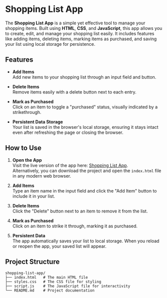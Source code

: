 # Shopping List App

The **Shopping List App** is a simple yet effective tool to manage your shopping items. Built using **HTML**, **CSS**, and **JavaScript**, this app allows you to create, edit, and manage your shopping list easily. It includes features like adding items, deleting items, marking items as purchased, and saving your list using local storage for persistence.

## Features

- **Add Items**  
  Add new items to your shopping list through an input field and button.

- **Delete Items**  
  Remove items easily with a delete button next to each entry.

- **Mark as Purchased**  
  Click on an item to toggle a "purchased" status, visually indicated by a strikethrough.

- **Persistent Data Storage**  
  Your list is saved in the browser's local storage, ensuring it stays intact even after refreshing the page or closing the browser.

## How to Use

1. **Open the App**  
   Visit the live version of the app here: [Shopping List App](https://ashar797.github.io/ShoppingList-App/).  
   Alternatively, you can download the project and open the `index.html` file in any modern web browser.

2. **Add Items**  
   Type an item name in the input field and click the "Add Item" button to include it in your list.

3. **Delete Items**  
   Click the "Delete" button next to an item to remove it from the list.

4. **Mark as Purchased**  
   Click on an item to strike it through, marking it as purchased.

5. **Persistent Data**  
   The app automatically saves your list to local storage. When you reload or reopen the app, your saved list will appear.

## Project Structure

```plaintext
shopping-list-app/
├── index.html   # The main HTML file
├── styles.css   # The CSS file for styling
├── script.js    # The JavaScript file for interactivity
└── README.md    # Project documentation
